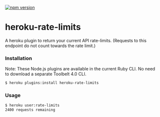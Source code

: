 [![npm version](https://badge.fury.io/js/heroku-rate-limits.svg)](http://badge.fury.io/js/heroku-rate-limits)

# heroku-rate-limits

A heroku plugin to return your current API rate-limits. (Requests to this endpoint do not count towards the rate limit.)


### Installation

Note: These Node.js plugins are available in the current Ruby CLI. No need to download a separate Toolbelt 4.0 CLI.

```bash
$ heroku plugins:install heroku-rate-limits
```

### Usage

```bash
$ heroku user:rate-limits
2400 requests remaining
```
